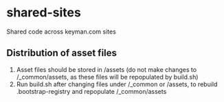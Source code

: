 # shared-sites
Shared code across keyman.com sites

## Distribution of asset files

1. Asset files should be stored in /assets (do not make changes to
   /_common/assets, as these files will be repopulated by build.sh)
2. Run build.sh after changing files under /_common or /assets, to rebuild
   .bootstrap-registry and repopulate /_common/assets
